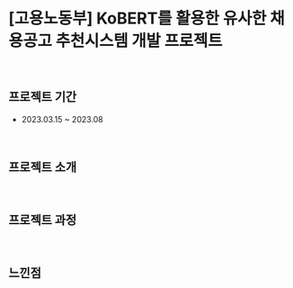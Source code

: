 # [고용노동부] KoBERT를 활용한 유사한 채용공고 추천시스템 개발	프로젝트

<br>

## 프로젝트 기간
- 2023.03.15 ~ 2023.08

<br>

## 프로젝트 소개 

<br>

## 프로젝트 과정

<br>

## 느낀점

